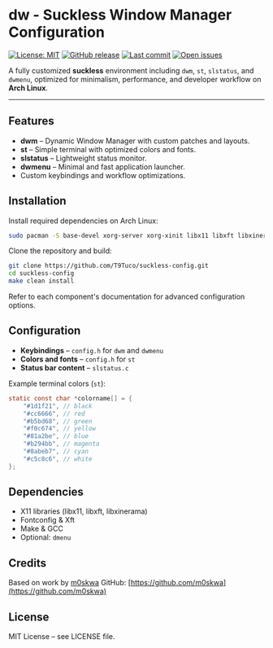 # dw - Suckless Window Manager Configuration

[![License: MIT](https://img.shields.io/badge/License-MIT-blue.svg)](LICENSE)
[![GitHub release](https://img.shields.io/github/v/release/T9Tuco/suckless-config)](https://github.com/T9Tuco/suckless-config/releases)
[![Last commit](https://img.shields.io/github/last-commit/T9Tuco/suckless-config)](https://github.com/T9Tuco/suckless-config/commits/main)
[![Open issues](https://img.shields.io/github/issues/T9Tuco/suckless-config)](https://github.com/T9Tuco/suckless-config/issues)

A fully customized **suckless** environment including `dwm`, `st`, `slstatus`, and `dwmenu`, optimized for minimalism, performance, and developer workflow on **Arch Linux**.

---

## Features

* **dwm** – Dynamic Window Manager with custom patches and layouts.
* **st** – Simple terminal with optimized colors and fonts.
* **slstatus** – Lightweight status monitor.
* **dwmenu** – Minimal and fast application launcher.
* Custom keybindings and workflow optimizations.

## Installation

Install required dependencies on Arch Linux:

```bash
sudo pacman -S base-devel xorg-server xorg-xinit libx11 libxft libxinerama fontconfig dmenu
```

Clone the repository and build:

```bash
git clone https://github.com/T9Tuco/suckless-config.git
cd suckless-config
make clean install
```

Refer to each component's documentation for advanced configuration options.

## Configuration

* **Keybindings** – `config.h` for `dwm` and `dwmenu`
* **Colors and fonts** – `config.h` for `st`
* **Status bar content** – `slstatus.c`

Example terminal colors (`st`):

```c
static const char *colorname[] = {
    "#1d1f21", // black
    "#cc6666", // red
    "#b5bd68", // green
    "#f0c674", // yellow
    "#81a2be", // blue
    "#b294bb", // magenta
    "#8abeb7", // cyan
    "#c5c8c6", // white
};
```

## Dependencies

* X11 libraries (libx11, libxft, libxinerama)
* Fontconfig & Xft
* Make & GCC
* Optional: `dmenu`

## Credits

Based on work by [m0skwa](https://m0skwa.tech)
GitHub: [https://github.com/m0skwa](https://github.com/m0skwa)

## License

MIT License – see LICENSE file.
